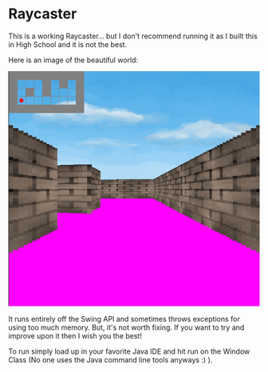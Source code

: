 # Raycaster

This is a working Raycaster... but I don't recommend running it as I built this in High School and it is not the best.

Here is an image of the beautiful world:

![Raycaster on a beautiful day](Raycaster.png)

It runs entirely off the Swing API and sometimes throws exceptions for using too much memory. But, it's not worth fixing. If you want
to try and improve upon it then I wish you the best!

To run simply load up in your favorite Java IDE and hit run on the Window Class (No one uses the Java command line tools anyways :) ).
